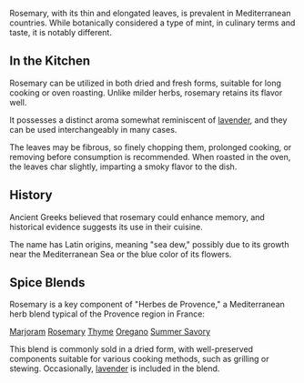 Rosemary, with its thin and elongated leaves, is prevalent in Mediterranean countries. While botanically considered a type of mint, in culinary terms and taste, it is notably different.

## In the Kitchen

Rosemary can be utilized in both dried and fresh forms, suitable for long cooking or oven roasting. Unlike milder herbs, rosemary retains its flavor well.

It possesses a distinct aroma somewhat reminiscent of [lavender](lavender), and they can be used interchangeably in many cases.

The leaves may be fibrous, so finely chopping them, prolonged cooking, or removing before consumption is recommended. When roasted in the oven, the leaves char slightly, imparting a smoky flavor to the dish.

## History

Ancient Greeks believed that rosemary could enhance memory, and historical evidence suggests its use in their cuisine.

The name has Latin origins, meaning "sea dew," possibly due to its growth near the Mediterranean Sea or the blue color of its flowers.

## Spice Blends

Rosemary is a key component of "Herbes de Provence," a Mediterranean herb blend typical of the Provence region in France:

[Marjoram](marjoram "HerbIcon") [Rosemary](rosemary "HerbIcon") [Thyme](thyme "HerbIcon") [Oregano](oregano "HerbIcon") [Summer Savory](summer-savory "HerbIcon")

This blend is commonly sold in a dried form, with well-preserved components suitable for various cooking methods, such as grilling or stewing. Occasionally, [lavender](lavender) is included in the blend.
